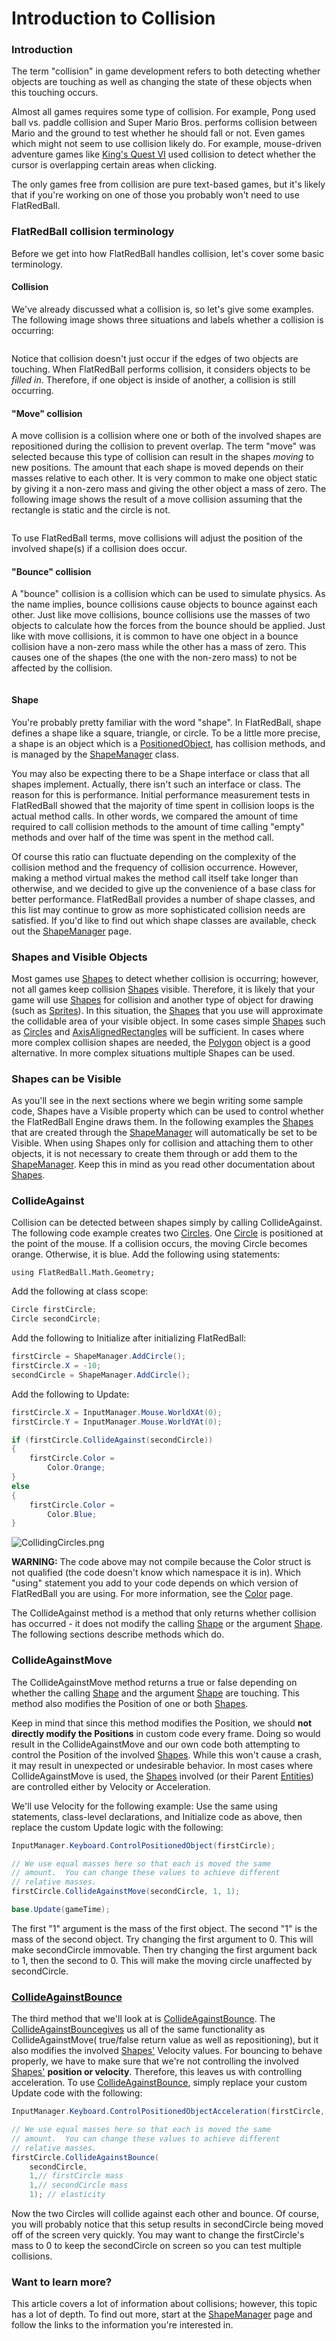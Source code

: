 # Introduction to Collision

### Introduction

The term "collision" in game development refers to both detecting whether objects are touching as well as changing the state of these objects when this touching occurs.

Almost all games requires some type of collision. For example, Pong used ball vs. paddle collision and Super Mario Bros. performs collision between Mario and the ground to test whether he should fall or not. Even games which might not seem to use collision likely do. For example, mouse-driven adventure games like [King's Quest VI](http://en.wikipedia.org/wiki/Search?search=King%27s%20Quest%20VI%3A%20Heir%20Today%2C%20Gone%20Tomorrow) used collision to detect whether the cursor is overlapping certain areas when clicking.

The only games free from collision are pure text-based games, but it's likely that if you're working on one of those you probably won't need to use FlatRedBall.

### FlatRedBall collision terminology

Before we get into how FlatRedBall handles collision, let's cover some basic terminology.

#### Collision

We've already discussed what a collision is, so let's give some examples. The following image shows three situations and labels whether a collision is occurring:

<figure><img src="../../.gitbook/assets/migrated_media-CollisionExamples.png" alt=""><figcaption></figcaption></figure>

Notice that collision doesn't just occur if the edges of two objects are touching. When FlatRedBall performs collision, it considers objects to be _filled in_. Therefore, if one object is inside of another, a collision is still occurring.

#### "Move" collision

A move collision is a collision where one or both of the involved shapes are repositioned during the collision to prevent overlap. The term "move" was selected because this type of collision can result in the shapes _moving_ to new positions. The amount that each shape is moved depends on their masses relative to each other. It is very common to make one object static by giving it a non-zero mass and giving the other object a mass of zero. The following image shows the result of a move collision assuming that the rectangle is static and the circle is not.

<figure><img src="../../.gitbook/assets/migrated_media-MoveCollision.png" alt=""><figcaption></figcaption></figure>

To use FlatRedBall terms, move collisions will adjust the position of the involved shape(s) if a collision does occur.

#### "Bounce" collision

A "bounce" collision is a collision which can be used to simulate physics. As the name implies, bounce collisions cause objects to bounce against each other. Just like move collisions, bounce collisions use the masses of two objects to calculate how the forces from the bounce should be applied. Just like with move collisions, it is common to have one object in a bounce collision have a non-zero mass while the other has a mass of zero. This causes one of the shapes (the one with the non-zero mass) to not be affected by the collision.

<figure><img src="../../.gitbook/assets/migrated_media-BounceCollisionExample.png" alt=""><figcaption></figcaption></figure>

#### Shape

You're probably pretty familiar with the word "shape". In FlatRedBall, shape defines a shape like a square, triangle, or circle. To be a little more precise, a shape is an object which is a [PositionedObject](../../frb/docs/index.php), has collision methods, and is managed by the [ShapeManager](../../frb/docs/index.php) class.

You may also be expecting there to be a Shape interface or class that all shapes implement. Actually, there isn't such an interface or class. The reason for this is performance. Initial performance measurement tests in FlatRedBall showed that the majority of time spent in collision loops is the actual method calls. In other words, we compared the amount of time required to call collision methods to the amount of time calling "empty" methods and over half of the time was spent in the method call.

Of course this ratio can fluctuate depending on the complexity of the collision method and the frequency of collision occurrence. However, making a method virtual makes the method call itself take longer than otherwise, and we decided to give up the convenience of a base class for better performance. FlatRedBall provides a number of shape classes, and this list may continue to grow as more sophisticated collision needs are satisfied. If you'd like to find out which shape classes are available, check out the [ShapeManager](../../frb/docs/index.php) page.

### Shapes and Visible Objects

Most games use [Shapes](../../frb/docs/index.php) to detect whether collision is occurring; however, not all games keep collision [Shapes](../../frb/docs/index.php) visible. Therefore, it is likely that your game will use [Shapes](../../frb/docs/index.php) for collision and another type of object for drawing (such as [Sprites](../../frb/docs/index.php)). In this situation, the [Shapes](../../frb/docs/index.php) that you use will approximate the collidable area of your visible object. In some cases simple [Shapes](../../frb/docs/index.php) such as [Circles](../../frb/docs/index.php) and [AxisAlignedRectangles](../../frb/docs/index.php) will be sufficient. In cases where more complex collision shapes are needed, the [Polygon](../../frb/docs/index.php) object is a good alternative. In more complex situations multiple Shapes can be used.

### Shapes can be Visible

As you'll see in the next sections where we begin writing some sample code, Shapes have a Visible property which can be used to control whether the FlatRedBall Engine draws them. In the following examples the [Shapes](../../frb/docs/index.php) that are created through the [ShapeManager](../../frb/docs/index.php) will automatically be set to be Visible. When using Shapes only for collision and attaching them to other objects, it is not necessary to create them through or add them to the [ShapeManager](../../frb/docs/index.php). Keep this in mind as you read other documentation about [Shapes](../../frb/docs/index.php).

### CollideAgainst

Collision can be detected between shapes simply by calling CollideAgainst. The following code example creates two [Circles](../../frb/docs/index.php). One [Circle](../../frb/docs/index.php) is positioned at the point of the mouse. If a collision occurs, the moving Circle becomes orange. Otherwise, it is blue. Add the following using statements:

```
using FlatRedBall.Math.Geometry;
```

Add the following at class scope:

```csharp
Circle firstCircle;
Circle secondCircle;
```

Add the following to Initialize after initializing FlatRedBall:

```csharp
firstCircle = ShapeManager.AddCircle();
firstCircle.X = -10;
secondCircle = ShapeManager.AddCircle();
```

Add the following to Update:

```csharp
firstCircle.X = InputManager.Mouse.WorldXAt(0);
firstCircle.Y = InputManager.Mouse.WorldYAt(0);

if (firstCircle.CollideAgainst(secondCircle))
{
    firstCircle.Color =
        Color.Orange;
}
else
{
    firstCircle.Color =
        Color.Blue;
}
```

![CollidingCircles.png](../../.gitbook/assets/migrated\_media-CollidingCircles.png)

**WARNING:** The code above may not compile because the Color struct is not qualified (the code doesn't know which namespace it is in). Which "using" statement you add to your code depends on which version of FlatRedBall you are using. For more information, see the [Color](../../frb/docs/index.php) page.

The CollideAgainst method is a method that only returns whether collision has occurred - it does not modify the calling [Shape](../../frb/docs/index.php) or the argument [Shape](../../frb/docs/index.php). The following sections describe methods which do.

### CollideAgainstMove

The CollideAgainstMove method returns a true or false depending on whether the calling [Shape](../../frb/docs/index.php) and the argument [Shape](../../frb/docs/index.php) are touching. This method also modifies the Position of one or both [Shapes](../../frb/docs/index.php).

Keep in mind that since this method modifies the Position, we should **not directly modify the Positions** in custom code every frame. Doing so would result in the CollideAgainstMove and our own code both attempting to control the Position of the involved [Shapes](../../frb/docs/index.php). While this won't cause a crash, it may result in unexpected or undesirable behavior. In most cases where CollideAgainstMove is used, the [Shapes](../../frb/docs/index.php) involved (or their Parent [Entities](../../frb/docs/index.php)) are controlled either by Velocity or Acceleration.

We'll use Velocity for the following example: Use the same using statements, class-level declarations, and Initialize code as above, then replace the custom Update logic with the following:

```csharp
InputManager.Keyboard.ControlPositionedObject(firstCircle);

// We use equal masses here so that each is moved the same
// amount.  You can change these values to achieve different
// relative masses.
firstCircle.CollideAgainstMove(secondCircle, 1, 1);

base.Update(gameTime);
```

The first "1" argument is the mass of the first object. The second "1" is the mass of the second object. Try changing the first argument to 0. This will make secondCircle immovable. Then try changing the first argument back to 1, then the second to 0. This will make the moving circle unaffected by secondCircle.

### [CollideAgainstBounce](../../frb/docs/index.php)

The third method that we'll look at is [CollideAgainstBounce](../../frb/docs/index.php). The [CollideAgainstBouncegives](../../frb/docs/index.php) us all of the same functionality as CollideAgainstMove( true/false return value as well as repositioning), but it also modifies the involved [Shapes'](../../frb/docs/index.php) Velocity values. For bouncing to behave properly, we have to make sure that we're not controlling the involved [Shapes'](../../frb/docs/index.php) **position or velocity**. Therefore, this leaves us with controlling acceleration. To use [CollideAgainstBounce](../../frb/docs/index.php), simply replace your custom Update code with the following:

```csharp
InputManager.Keyboard.ControlPositionedObjectAcceleration(firstCircle, 10);

// We use equal masses here so that each is moved the same
// amount.  You can change these values to achieve different
// relative masses.
firstCircle.CollideAgainstBounce(
    secondCircle,
    1,// firstCircle mass
    1,// secondCircle mass
    1); // elasticity
```

Now the two Circles will collide against each other and bounce. Of course, you will probably notice that this setup results in secondCircle being moved off of the screen very quickly. You may want to change the firstCircle's mass to 0 to keep the secondCircle on screen so you can test multiple collisions.

### Want to learn more?

This article covers a lot of information about collisions; however, this topic has a lot of depth. To find out more, start at the [ShapeManager](../../frb/docs/index.php) page and follow the links to the information you're interested in.
